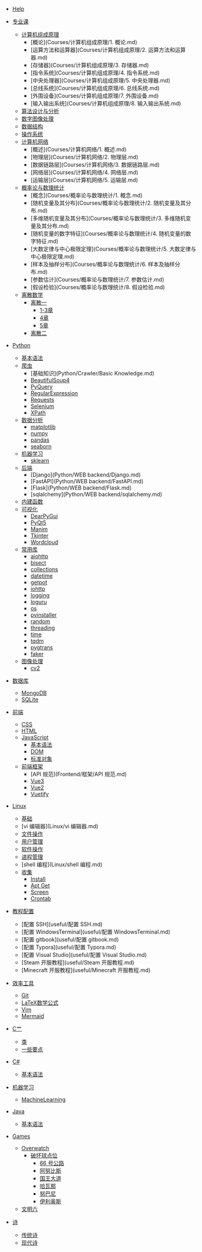 - [Help](markdown.md) 
- [专业课]()
  - [计算机组成原理]()
    - [概论](Courses/计算机组成原理/1. 概论.md)
    - [运算方法和运算器](Courses/计算机组成原理/2. 运算方法和运算器.md)
    - [存储器](Courses/计算机组成原理/3. 存储器.md)
    - [指令系统](Courses/计算机组成原理/4. 指令系统.md)
    - [中央处理器](Courses/计算机组成原理/5. 中央处理器.md)
    - [总线系统](Courses/计算机组成原理/6. 总线系统.md)
    - [外围设备](Courses/计算机组成原理/7. 外围设备.md)
    - [输入输出系统](Courses/计算机组成原理/8. 输入输出系统.md)
  - [算法设计与分析](Courses/算法设计与分析.md)
  - [数字图像处理](Courses/数字图像处理.md)
  - [数据结构](Courses/DataStructure.md)
  - [操作系统](Courses/OperatingSystem.md)
  - [计算机网络]()
    - [概述](Courses/计算机网络/1. 概述.md)
    - [物理层](Courses/计算机网络/2. 物理层.md)
    - [数据链路层](Courses/计算机网络/3. 数据链路层.md)
    - [网络层](Courses/计算机网络/4. 网络层.md)
    - [运输层](Courses/计算机网络/5. 运输层.md)
  - [概率论与数理统计]()
      - [概念](Courses/概率论与数理统计/1. 概念.md)
      - [随机变量及其分布](Courses/概率论与数理统计/2. 随机变量及其分布.md)
      - [多维随机变量及其分布](Courses/概率论与数理统计/3. 多维随机变量及其分布.md)
      - [随机变量的数字特征](Courses/概率论与数理统计/4. 随机变量的数字特征.md)
      - [大数定律与中心极限定理](Courses/概率论与数理统计/5. 大数定律与中心极限定理.md)
      - [样本及抽样分布](Courses/概率论与数理统计/6. 样本及抽样分布.md)
      - [参数估计](Courses/概率论与数理统计/7. 参数估计.md)
      - [假设检验](Courses/概率论与数理统计/8. 假设检验.md)
  - [离散数学]()
      - [离散一]()
        - [1-3章](Courses/离散数学/离散数学1/离散1-3.md)
        - [4章](Courses/离散数学/离散数学1/离散4.md)
        - [5章](Courses/离散数学/离散数学1/离散5.md) 
      - [离散二](Courses/离散数学/离散数学2.md)
- [Python]()
  - [基本语法](Python/BasicGrammar.md)
  - [爬虫]()
      - [基础知识](Python/Crawler/Basic Knowledge.md)
      - [BeautifulSoup4](Python/Crawler/BeautifulSoup4.md)
      - [PyQuery](Python/Crawler/PyQuery.md)
      - [RegularExpression](Python/Crawler/RegularExpression.md)
      - [Requests](Python/Crawler/Requests.md)
      - [Selenium](Python/Crawler/Selenium.md)
      - [XPath](Python/Crawler/XPath.md)
  - [数据分析]()
      - [matplotlib](Python/DataAnalysis/Matplotlib.md)
      - [numpy](Python/DataAnalysis/Numpy.md)
      - [pandas](Python/DataAnalysis/Pandas.md)
      - [seaborn](Python/DataAnalysis/Seaborn.md)
  - [机器学习]()
      - [sklearn](Python/MachineLearning/sklearn.md)
  - [后端]()
      - [Django](Python/WEB backend/Django.md)
      - [FastAPI](Python/WEB backend/FastAPI.md)
      - [Flask](Python/WEB backend/Flask.md)
      - [sqlalchemy](Python/WEB backend/sqlalchemy.md)
  - [内建函数](Python/内建函数.md)
  - [可视化]()
      - [DearPyGui](Python/可视化/DearPyGui.md)
      - [PyQt5](Python/可视化/PyQt5.md)
      - [Manim](Python/可视化/manim.md)
      - [Tkinter](Python/可视化/tkinter.md)
      - [Wordcloud](Python/可视化/wordcloud.md)
  - [常用库]()
      - [aiohttp](Python/常用库/aiohttp.md)
      - [bisect](Python/常用库/bisect.md)
      - [collections](Python/常用库/collections.md)
      - [datetime](Python/常用库/datetime.md)
      - [getpot](Python/常用库/getpot.md)
      - [iohttp](Python/常用库/iohttp.md)
      - [logging](Python/常用库/logging.md)
      - [loguru](Python/常用库/loguru.md)
      - [os](Python/常用库/os.md)
      - [pyinstaller](Python/常用库/pyinstaller.md)
      - [random](Python/常用库/random.md)
      - [threading](Python/常用库/threading.md)
      - [time](Python/常用库/time.md)
      - [tqdm](Python/常用库/tqdm.md)
      - [pygtrans](Python/常用库/pygtrans.md)
      - [faker](Python/常用库/faker.md)
  - [图像处理]()
      - [cv2](Python/图像处理/cv2.md)
- [数据库]()
    - [MongoDB](DataBase/MongoDB.md) 	
    - [SQLite](DataBase/SQLite.md)
- [前端]()
  - [CSS](Frontend/CSS.md)
  - [HTML](Frontend/HTML.md)
  - [JavaScript]()
      - [基本语法](Frontend/JavaScript/BasicGrammar.md)
      - [DOM](Frontend/JavaScript/DOM.md)
      - [标准对象](Frontend/JavaScript/标准对象.md)
  - [前端框架]()
      - [API 规范](Frontend/框架/API 规范.md)
      - [Vue3](Frontend/框架/Vue3.md)
      - [Vue2](Frontend/框架/Vue2.md)
      - [Vuetify](Frontend/框架/Vuetify.md)
- [Linux]()
  - [基础](Linux/基础.md)
  - [vi 编辑器](Linux/vi 编辑器.md)
  - [文件操作](Linux/文件操作.md)
  - [用户管理](Linux/用户管理.md)
  - [软件操作](Linux/软件操作.md)
  - [进程管理](Linux/进程管理.md)
  - [shell 编程](Linux/shell 编程.md)
  - [收集]()
      - [Install](Linux/useful/Install.md)
      - [Apt Get](Linux/useful/apt-get.md)
      - [Screen](Linux/useful/screen.md)
      - [Crontab](Linux/useful/crontab.md)
- [教程配置]()
  - [配置 SSH](useful/配置 SSH.md)
  - [配置 WindowsTerminal](useful/配置 WindowsTerminal.md)
  - [配置 gitbook](useful/配置 gitbook.md)
  - [配置 Typora](useful/配置 Typora.md)
  - [配置 Visual Studio](useful/配置 Visual Studio.md)
  - [Steam 开服教程](useful/Steam 开服教程.md)
  - [Minecraft 开服教程](useful/Minecraft 开服教程.md)
- [效率工具]()
  - [Git](效率工具/Git.md)
  - [LaTeX数学公式](效率工具/LaTeX数学公式.md)
  - [Vim](效率工具/Vim.md)
  - [Mermaid](效率工具/mermaid.md)
- [C艹]()
  - [类](Cpp/类.md)
  - [一些要点](Cpp/要点.md)
- [C#]()
  - [基本语法](C#/BasicGrammar.md) 
- [机器学习]()
  - [MachineLearning](ML/MachineLearning.md)
- [Java]()
  - [基本语法](Java/BasicGrammar.md)
- [Games]()
    - [Overwatch]()
      - [破坏球点位]()
        - [66 号公路](Games/Overwatch/破坏球点位/66号公路.md)
        - [阿努比斯](Games/Overwatch/破坏球点位/阿努比斯.md)
        - [国王大道](Games/Overwatch/破坏球点位/国王大道.md)
        - [哈瓦那](Games/Overwatch/破坏球点位/哈瓦那.md)
        - [努巴尼](Games/Overwatch/破坏球点位/努巴尼.md)
        - [伊利奥斯](Games/Overwatch/破坏球点位/伊利奥斯.md)
    - [文明六](Games/文明六.md)
    
- [诗]()
    - [传统诗](poerty/classic.md)
    - [现代诗](poetry/modern.md)
